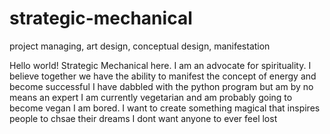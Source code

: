 # strategic-mechanical
project managing, art design, conceptual design, manifestation 

Hello world!
Strategic Mechanical here. I am an advocate for spirituality.
I believe together we have the ability to manifest the concept of energy and become successful
I have dabbled with the python program but am by no means an expert
I am currently vegetarian and am probably going to become vegan
I am bored. I want to create something magical that inspires people to chsae their dreams
I dont want anyone to ever feel lost
